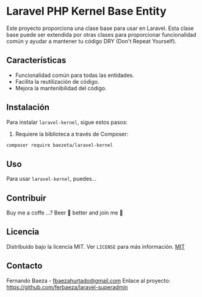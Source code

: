 # Laravel PHP Kernel Base Entity

Este proyecto proporciona una clase base para usar en Laravel. 
Esta clase base puede ser extendida por otras clases para proporcionar funcionalidad común y ayudar a mantener tu código DRY (Don't Repeat Yourself).

## Características

- Funcionalidad común para todas las entidades.
- Facilita la reutilización de código.
- Mejora la mantenibilidad del código.


## Instalación
Para instalar `laravel-kernel`, sigue estos pasos:
1. Requiere la biblioteca a través de Composer:
```bash
composer require baezeta/laravel-kernel
```

## Uso
Para usar `laravel-kernel`, puedes...

## Contribuir
Buy me a coffe ...?
Beer 🍺 better and join me 🍻

## Licencia
Distribuido bajo la licencia MIT. Ver `LICENSE` para más información.
[MIT](MIT.md)

## Contacto
Fernando Baeza - fbaezahurtado@gmail.com 
Enlace al proyecto: https://github.com/ferbaeza/laravel-superadmin
